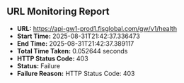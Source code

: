 ## URL Monitoring Report

- **URL:** https://api-gw1-prod1.fisglobal.com/gw/v1/health
- **Start Time:** 2025-08-31T21:42:37.336473
- **End Time:** 2025-08-31T21:42:37.389117
- **Total Time Taken:** 0.052644 seconds
- **HTTP Status Code:** 403
- **Status:** Failure
- **Failure Reason:** HTTP Status Code: 403
